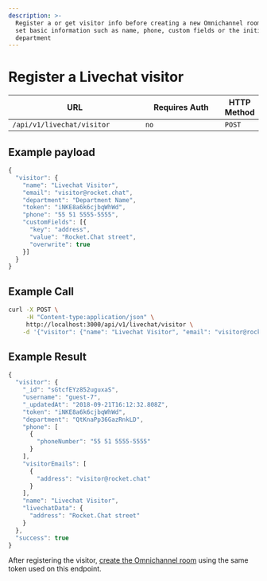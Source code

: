 ```yaml
---
description: >-
  Register a or get visitor info before creating a new Omnichannel room. You can
  set basic information such as name, phone, custom fields or the initial
  department
---
```


# Register a Livechat visitor

<table><thead><tr><th width="313.3333333333333">URL</th><th width="227">Requires Auth</th><th>HTTP Method</th></tr></thead><tbody><tr><td><code>/api/v1/livechat/visitor</code></td><td><code>no</code></td><td><code>POST</code></td></tr></tbody></table>

## Example payload

```javascript
{
  "visitor": {
    "name": "Livechat Visitor",
    "email": "visitor@rocket.chat",
    "department": "Department Name",
    "token": "iNKE8a6k6cjbqWhWd",
    "phone": "55 51 5555-5555",
    "customFields": [{
      "key": "address",
      "value": "Rocket.Chat street",
      "overwrite": true
    }]
  }
}
```

## Example Call

```bash
curl -X POST \
     -H "Content-type:application/json" \
     http://localhost:3000/api/v1/livechat/visitor \
    -d '{"visitor": {"name": "Livechat Visitor", "email": "visitor@rocket.chat", "token": "iNKE8a6k6cjbqWhWd", "department": "Department Name", "phone": "55 51 5555-5555", "customFields": [{ "key": "address", "value": "Rocket.Chat street", "overwrite": true }] }}'
```

## Example Result

```javascript
{
  "visitor": {
    "_id": "sGtcfEYz852uguxaS",
    "username": "guest-7",
    "_updatedAt": "2018-09-21T16:12:32.808Z",
    "token": "iNKE8a6k6cjbqWhWd",
    "department": "QtKnaPp36GazRnkLD",
    "phone": [
      {
        "phoneNumber": "55 51 5555-5555"
      }
    ],
    "visitorEmails": [
      {
        "address": "visitor@rocket.chat"
      }
    ],
    "name": "Livechat Visitor",
    "livechatData": {
      "address": "Rocket.Chat street"
    }
  },
  "success": true
}
```

After registering the visitor, [create the Omnichannel room](../livechat-room/livechat-room-info.md) using the same token used on this endpoint.
